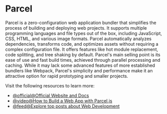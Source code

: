 # Parcel

Parcel is a zero-configuration web application bundler that simplifies the process of building and deploying web projects. It supports multiple programming languages and file types out of the box, including JavaScript, CSS, HTML, and various image formats. Parcel automatically analyzes dependencies, transforms code, and optimizes assets without requiring a complex configuration file. It offers features like hot module replacement, code splitting, and tree shaking by default. Parcel's main selling point is its ease of use and fast build times, achieved through parallel processing and caching. While it may lack some advanced features of more established bundlers like Webpack, Parcel's simplicity and performance make it an attractive option for rapid prototyping and smaller projects.

Visit the following resources to learn more:

- [@official@Official Website and Docs](https://parceljs.org/plugin-system/bundler/)
- [@video@How to Build a Web App with Parcel.js](https://www.youtube.com/watch?v=R02ehdTzi3I)
- [@feed@Explore top posts about Web Development](https://app.daily.dev/tags/webdev?ref=roadmapsh)
